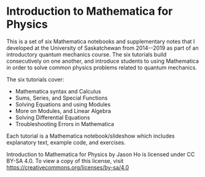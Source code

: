 # Introduction to Mathematica for Physics

This is a set of six Mathematica notebooks and supplementary notes that I developed at the University of Saskatchewan from 2014--2019 as part of an introductory quantum mechanics course. The six tutorials build consecutively on one another, and introduce students to using Mathematica in order to solve common physics problems related to quantum mechanics.  

The six tutorials cover:
  - Mathematica syntax and Calculus
  - Sums, Series, and Special Functions
  - Solving Equations and using Modules
  - More on Modules, and Linear Algebra
  - Solving Differential Equations
  - Troubleshooting Errors in Mathematica

Each tutorial is a Mathematica notebook/slideshow which includes explanatory text, example code, and exercises.


Introduction to Mathematica for Physics by Jason Ho is licensed under CC BY-SA 4.0. To view a copy of this license, visit https://creativecommons.org/licenses/by-sa/4.0
